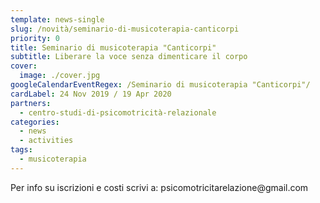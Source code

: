 ```yaml
---
template: news-single
slug: /novità/seminario-di-musicoterapia-canticorpi
priority: 0
title: Seminario di musicoterapia "Canticorpi"
subtitle: Liberare la voce senza dimenticare il corpo
cover: 
  image: ./cover.jpg
googleCalendarEventRegex: /Seminario di musicoterapia "Canticorpi"/
cardLabel: 24 Nov 2019 / 19 Apr 2020
partners:
  - centro-studi-di-psicomotricità-relazionale
categories:
  - news
  - activities
tags:
  - musicoterapia
---
```


<EntryInfo variant="location" label="A LaSchola" value="[Via Maroni 13, Casciago 21020, VA](https://g.page/laschola?share)"/>
<EntryInfo variant="frequency" label="Doppio appuntamento" value="domenica 24 Novembre 2019 e 19 Aprile 2020"/>
<EntryInfo variant="teacher" label="Condotto da" value="Costanza Sansoni, musicoterapista"/>
<EntryInfo variant="phone" label="Telefono" value="[347 250 6558](tel:3472506558)"/>
<EntryInfo variant="email" label="Email" value="[psicomotricitarelazione@gmail.com](mailto:psicomotricitarelazione@gmail.com)" bottom={6}/>

<Col align="center">
Per info su iscrizioni e costi scrivi a:
<ButtonLink href="mailto:psicomotricitarelazione@gmail.com">psicomotricitarelazione@gmail.com</ButtonLink>
</Col>
